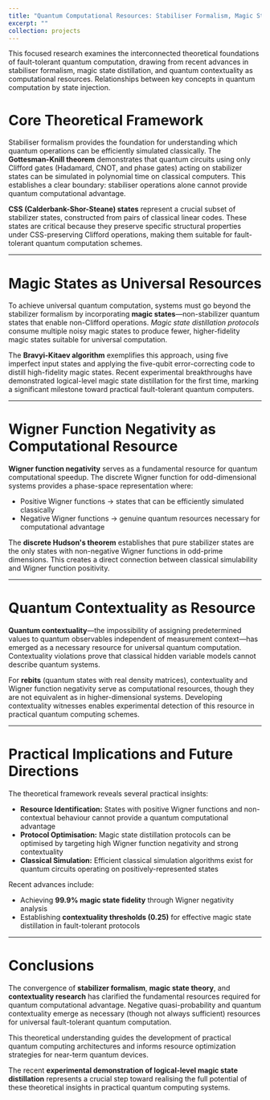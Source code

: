 ```yaml
---
title: "Quantum Computational Resources: Stabiliser Formalism, Magic States, and Contextuality"
excerpt: ""
collection: projects
---
```


This focused research examines the interconnected theoretical foundations of fault-tolerant quantum computation, drawing from recent advances in stabiliser formalism, magic state distillation, and quantum contextuality as computational resources.
Relationships between key concepts in quantum computation by state injection.

# Core Theoretical Framework

Stabiliser formalism provides the foundation for understanding which quantum operations can be efficiently simulated classically. The **Gottesman-Knill theorem** demonstrates that quantum circuits using only Clifford gates (Hadamard, CNOT, and phase gates) acting on stabilizer states can be simulated in polynomial time on classical computers. This establishes a clear boundary: stabiliser operations alone cannot provide quantum computational advantage.

**CSS (Calderbank-Shor-Steane) states** represent a crucial subset of stabilizer states, constructed from pairs of classical linear codes. These states are critical because they preserve specific structural properties under CSS-preserving Clifford operations, making them suitable for fault-tolerant quantum computation schemes.

---

# Magic States as Universal Resources

To achieve universal quantum computation, systems must go beyond the stabilizer formalism by incorporating **magic states**—non-stabilizer quantum states that enable non-Clifford operations. *Magic state distillation protocols* consume multiple noisy magic states to produce fewer, higher-fidelity magic states suitable for universal computation.

The **Bravyi-Kitaev algorithm** exemplifies this approach, using five imperfect input states and applying the five-qubit error-correcting code to distill high-fidelity magic states. Recent experimental breakthroughs have demonstrated logical-level magic state distillation for the first time, marking a significant milestone toward practical fault-tolerant quantum computers.

---

# Wigner Function Negativity as Computational Resource

**Wigner function negativity** serves as a fundamental resource for quantum computational speedup. The discrete Wigner function for odd-dimensional systems provides a phase-space representation where:

- Positive Wigner functions → states that can be efficiently simulated classically  
- Negative Wigner functions → genuine quantum resources necessary for computational advantage  

The **discrete Hudson's theorem** establishes that pure stabilizer states are the only states with non-negative Wigner functions in odd-prime dimensions. This creates a direct connection between classical simulability and Wigner function positivity.

---

# Quantum Contextuality as Resource

**Quantum contextuality**—the impossibility of assigning predetermined values to quantum observables independent of measurement context—has emerged as a necessary resource for universal quantum computation. Contextuality violations prove that classical hidden variable models cannot describe quantum systems.

For **rebits** (quantum states with real density matrices), contextuality and Wigner function negativity serve as computational resources, though they are not equivalent as in higher-dimensional systems. Developing contextuality witnesses enables experimental detection of this resource in practical quantum computing schemes.

---

# Practical Implications and Future Directions

The theoretical framework reveals several practical insights:

- **Resource Identification:** States with positive Wigner functions and non-contextual behaviour cannot provide a quantum computational advantage  
- **Protocol Optimisation:** Magic state distillation protocols can be optimised by targeting high Wigner function negativity and strong contextuality  
- **Classical Simulation:** Efficient classical simulation algorithms exist for quantum circuits operating on positively-represented states  

Recent advances include:

- Achieving **99.9% magic state fidelity** through Wigner negativity analysis  
- Establishing **contextuality thresholds (0.25)** for effective magic state distillation in fault-tolerant protocols  

---

# Conclusions

The convergence of **stabilizer formalism**, **magic state theory**, and **contextuality research** has clarified the fundamental resources required for quantum computational advantage. Negative quasi-probability and quantum contextuality emerge as necessary (though not always sufficient) resources for universal fault-tolerant quantum computation.

This theoretical understanding guides the development of practical quantum computing architectures and informs resource optimization strategies for near-term quantum devices.

The recent **experimental demonstration of logical-level magic state distillation** represents a crucial step toward realising the full potential of these theoretical insights in practical quantum computing systems.


